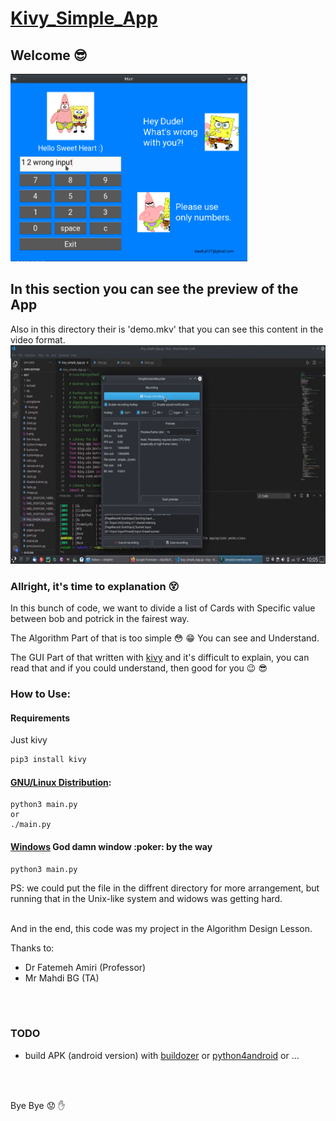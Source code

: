 # [Kivy_Simple_App](https://github.com/arashph17/kivy_simple_app)
## Welcome :sunglasses:

<img src="demo.png" alt="a demo pic of app" height="300">

## In this section you can see the preview of the App
Also in this directory their is 'demo.mkv' that you can see this content in the video format.
<img src="demo.gif" height="350">

### Allright, it's time to explanation :dizzy_face:

In this bunch of code, we want to divide a list of Cards with Specific value between bob and potrick in the fairest way.

The Algorithm Part of that is too simple :flushed: :grin: You can see and Understand.

The GUI Part of that written with [kivy](https://kivy.org/#home) and it's difficult to explain, you can read that and if you could understand, then good for you :wink: :sunglasses:
<br />
### How to Use:
#### Requirements
Just kivy
```bash
pip3 install kivy
```
#### [GNU/Linux Distribution](https://www.gnu.org/gnu/linux-and-gnu.en.html):

```
python3 main.py
or
./main.py
```

#### [Windows](https://stallman.org/microsoft.html) God damn window :poker: by the way
```
python3 main.py
```

PS: we could put the file in the diffrent directory for more arrangement, but running that in the Unix-like system and widows was getting hard.
<br />
<br />

And in the end, this code was my project in the Algorithm Design Lesson.

Thanks to: <br />
- Dr Fatemeh Amiri (Professor) <br />
- Mr Mahdi BG (TA)
 
<br />
<br />

### TODO
- build APK (android version) with [buildozer](https://buildozer.readthedocs.io/en/latest/) or [python4android](https://python-for-android.readthedocs.io/en/latest/) or ...
<br />
<br />

Bye Bye :worried: :hand:

<br />
<br />
